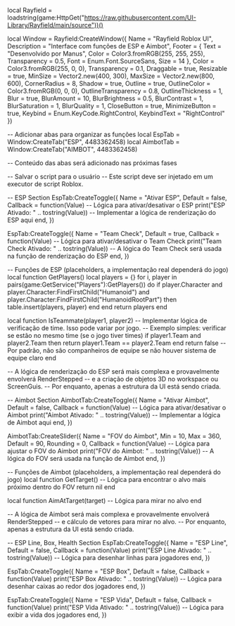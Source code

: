 local Rayfield = loadstring(game:HttpGet("https://raw.githubusercontent.com/UI-Library/Rayfield/main/source"))()

local Window = Rayfield:CreateWindow({
	Name = "Rayfield Roblox UI",
	Description = "Interface com funções de ESP e Aimbot",
	Footer = {
		Text = "Desenvolvido por Manus",
		Color = Color3.fromRGB(255, 255, 255),
		Transparency = 0.5,
		Font = Enum.Font.SourceSans,
		Size = 14
	},
	Color = Color3.fromRGB(255, 0, 0),
	Transparency = 0.1,
	Draggable = true,
	Resizable = true,
	MinSize = Vector2.new(400, 300),
	MaxSize = Vector2.new(800, 600),
	CornerRadius = 8,
	Shadow = true,
	Outline = true,
	OutlineColor = Color3.fromRGB(0, 0, 0),
	OutlineTransparency = 0.8,
	OutlineThickness = 1,
	Blur = true,
	BlurAmount = 10,
	BlurBrightness = 0.5,
	BlurContrast = 1,
	BlurSaturation = 1,
	BlurQuality = 1,
	CloseButton = true,
	MinimizeButton = true,
	Keybind = Enum.KeyCode.RightControl,
	KeybindText = "RightControl"
})

-- Adicionar abas para organizar as funções
local EspTab = Window:CreateTab("ESP", 4483362458)
local AimbotTab = Window:CreateTab("AIMBOT", 4483362458)

-- Conteúdo das abas será adicionado nas próximas fases

-- Salvar o script para o usuário
-- Este script deve ser injetado em um executor de script Roblox.



-- ESP Section
EspTab:CreateToggle({
	Name = "Ativar ESP",
	Default = false,
	Callback = function(Value)
		-- Lógica para ativar/desativar o ESP
		print("ESP Ativado: " .. tostring(Value))
		-- Implementar a lógica de renderização do ESP aqui
	end,
})

EspTab:CreateToggle({
	Name = "Team Check",
	Default = true,
	Callback = function(Value)
		-- Lógica para ativar/desativar o Team Check
		print("Team Check Ativado: " .. tostring(Value))
		-- A lógica do Team Check será usada na função de renderização do ESP
	end,
})

-- Funções de ESP (placeholders, a implementação real dependerá do jogo)
local function GetPlayers()
    local players = {}
    for i, player in pairs(game:GetService("Players"):GetPlayers()) do
        if player.Character and player.Character:FindFirstChild("Humanoid") and player.Character:FindFirstChild("HumanoidRootPart") then
            table.insert(players, player)
        end
    end
    return players
end

local function IsTeammate(player1, player2)
    -- Implementar lógica de verificação de time. Isso pode variar por jogo.
    -- Exemplo simples: verificar se estão no mesmo time (se o jogo tiver times)
    if player1.Team and player2.Team then
        return player1.Team == player2.Team
    end
    return false -- Por padrão, não são companheiros de equipe se não houver sistema de equipe claro
end

-- A lógica de renderização do ESP será mais complexa e provavelmente envolverá RenderStepped
-- e a criação de objetos 3D no workspace ou ScreenGuis.
-- Por enquanto, apenas a estrutura da UI está sendo criada.




-- Aimbot Section
AimbotTab:CreateToggle({
	Name = "Ativar Aimbot",
	Default = false,
	Callback = function(Value)
		-- Lógica para ativar/desativar o Aimbot
		print("Aimbot Ativado: " .. tostring(Value))
		-- Implementar a lógica de Aimbot aqui
	end,
})

AimbotTab:CreateSlider({
	Name = "FOV do Aimbot",
	Min = 10,
	Max = 360,
	Default = 90,
	Rounding = 0,
	Callback = function(Value)
		-- Lógica para ajustar o FOV do Aimbot
		print("FOV do Aimbot: " .. tostring(Value))
		-- A lógica do FOV será usada na função de Aimbot
	end,
})

-- Funções de Aimbot (placeholders, a implementação real dependerá do jogo)
local function GetTarget()
    -- Lógica para encontrar o alvo mais próximo dentro do FOV
    return nil
end

local function AimAtTarget(target)
    -- Lógica para mirar no alvo
end

-- A lógica de Aimbot será mais complexa e provavelmente envolverá RenderStepped
-- e cálculo de vetores para mirar no alvo.
-- Por enquanto, apenas a estrutura da UI está sendo criada.




-- ESP Line, Box, Health Section
EspTab:CreateToggle({
	Name = "ESP Line",
	Default = false,
	Callback = function(Value)
		print("ESP Line Ativado: " .. tostring(Value))
		-- Lógica para desenhar linhas para jogadores
	end,
})

EspTab:CreateToggle({
	Name = "ESP Box",
	Default = false,
	Callback = function(Value)
		print("ESP Box Ativado: " .. tostring(Value))
		-- Lógica para desenhar caixas ao redor dos jogadores
	end,
})

EspTab:CreateToggle({
	Name = "ESP Vida",
	Default = false,
	Callback = function(Value)
		print("ESP Vida Ativado: " .. tostring(Value))
		-- Lógica para exibir a vida dos jogadores
	end,
})
